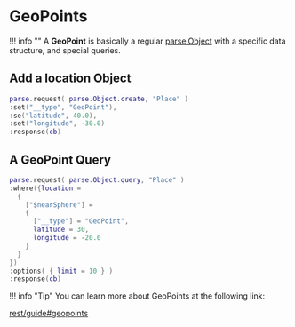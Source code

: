 # GeoPoints

!!! info ""
  A __GeoPoint__ is basically a regular [parse.Object](API_Objects) with a specific data structure, and special queries.
  
## Add a location Object
  
```lua
parse.request( parse.Object.create, "Place" )
:set("__type", "GeoPoint"),
:se("latitude", 40.0),
:set("longitude", -30.0)
:response(cb)
```
  
## A GeoPoint Query
  
```lua
parse.request( parse.Object.query, "Place" )
:where({location =
  {
    ["$nearSphere"] =
    {
      ["__type"] = "GeoPoint",
      latitude = 30,
      longitude = -20.0
    }
  }
})
:options( { limit = 10 } )
:response(cb)
```
  
!!! info "Tip"
  You can learn more about GeoPoints at the following link:

  [rest/guide#geopoints](https://www.parse.com/docs/rest/guide#geopoints)
